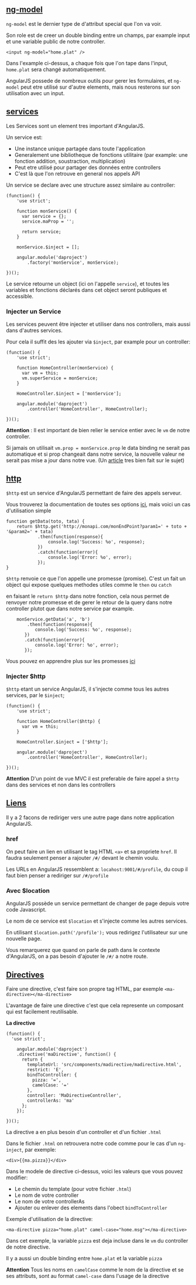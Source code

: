 ## [ng-model](#ng-model)

`ng-model` est le dernier type de d'attribut special que l'on va voir.

Son role est de creer un double binding entre un champs, par example input et une variable public de notre controller.

```
<input ng-model="home.plat" />
```

Dans l'example ci-dessus, a chaque fois que l'on tape dans l'input, `home.plat` sera changé automatiquement.

AngularJS possede de nombreux outils pour gerer les formulaires, et `ng-model` peut etre utilisé sur d'autre elements, mais nous resterons sur son utilisation avec un input.

## [services](#services)

Les Services sont un element tres important d'AngularJS.

Un service est:

* Une instance unique partagée dans toute l'application
* Generalement une bibliotheque de fonctions utilitaire (par example: une fonction addition, soustraction, multiplication)
* Peut etre utilisé pour partager des données entre controllers
* C'est là que l'on retrouve en general nos appels API

Un service se declare avec une structure assez similaire au controller:

```
(function() {
    'use strict';
  
    function monService() {
      var service = {};
      service.maProp = '';

      return service;
    }

    monService.$inject = [];
    
    angular.module('daproject')
        .factory('monService', monService);
  
})();
```
Le service retourne un object (ici on l'appelle `service`), et toutes les variables et fonctions déclarés dans cet object seront publiques et accessible.

### Injecter un Service

Les services peuvent être injecter et utiliser dans nos controllers, mais aussi dans d'autres services.

Pour cela il suffit des les ajouter via `$inject`, par example pour un controller:

```
(function() {
    'use strict';
  
    function HomeController(monService) {
      var vm = this;
      vm.superService = monService;
    }

    HomeController.$inject = ['monService'];
    
    angular.module('daproject')
        .controller('HomeController', HomeController);
  
})();
```

**Attention** : Il est important de bien relier le service entier avec le `vm` de notre controller.

Si jamais on utilisait `vm.prop = monService.prop` le data binding ne serait pas automatique et si prop changeait dans notre service, la nouvelle valeur ne serait pas mise a jour dans notre vue. (Un [article](http://stsc3000.github.io/blog/2013/10/26/a-tale-of-frankenstein-and-binding-to-service-values-in-angular-dot-js/) tres bien fait sur le sujet)


## [http](#call-http)

`$http` est un service d'AngularJS permettant de faire des appels serveur.

Vous trouverez la documentation de toutes ses options [ici](https://docs.angularjs.org/api/ng/service/$http), mais voici un cas d'utilisation simple

```
function getData(toto, tata) {
	return $http.get('http://monapi.com/monEndPoint?param1=' + toto + '&param2=' + tata)
            .then(function(response){
                console.log('Success: %o', response);
            })
            .catch(function(error){
                console.log('Error: %o', error);
            });
}
```

`$http` renvoie ce que l'on appelle une promesse (promise).
C'est un fait un object qui expose quelques methodes utiles comme le `then` ou `catch`

en faisant le `return $http` dans notre fonction, cela nous permet de renvoyer notre promesse et de gerer le retour de la query dans notre controller plutot que dans notre service par example.

```
	monService.getData('a', 'b')
		.then(function(response){
           console.log('Success: %o', response);
       })
       .catch(function(error){
           console.log('Error: %o', error);
       });
```

Vous pouvez en apprendre plus sur les promesses [ici](http://andyshora.com/promises-angularjs-explained-as-cartoon.html)

### Injecter $http

`$http` etant un service AngularJS, il s'injecte comme tous les autres services, par le `$inject`;

```
(function() {
    'use strict';
  
    function HomeController($http) {
      var vm = this;
    }

    HomeController.$inject = ['$http'];
    
    angular.module('daproject')
        .controller('HomeController', HomeController);
  
})();
```

**Attention** D'un point de vue MVC il est preferable de faire appel a `$http` dans des services et non dans les controllers

## [Liens](#links)

Il y a 2 facons de rediriger vers une autre page dans notre application AngularJS.

### href

On peut faire un lien en utilisant le tag HTML `<a>` et sa propriete `href`. Il faudra seulement penser a rajouter `/#/` devant le chemin voulu.

Les URLs en AngularJS ressemblent a: `locahost:9001/#/profile`, du coup il faut bien penser a rediriger sur `/#/profile`

### Avec $location

AngularJS possède un service permettant de changer de page depuis votre code Javascript.

Le nom de ce service est `$location` et s'injecte comme les autres services.

En utilisant `$location.path('/profile');` vous redirigez l'utilisateur sur une nouvelle page.

Vous remarquerez que quand on parle de path dans le contexte d'AngularJS, on a pas besoin d'ajouter le `/#/` a notre route.

## [Directives](#directives)

Faire une directive, c'est faire son propre tag HTML, par exemple `<ma-directive></ma-directive>`

L'avantage de faire une directive c'est que cela represente un composant qui est facilement reutilisable.


**La directive**

```
(function() {
  'use strict';
	
	angular.module('daproject')
    .directive('maDirective', function() {
      return {
        templateUrl: 'src/components/madirective/madirective.html',
        restrict: 'E',
        bindToController: {
          pizza: '=',
          camelCase: '='
        },
        controller: 'MaDirectiveController',
        controllerAs: 'ma'
      };
    });

})();
```

La directive a en plus besoin d'un controller et d'un fichier `.html`

Dans le fichier `.html` on retrouvera notre code comme pour le cas d'un `ng-inject`, par exemple:

```
<div>{{ma.pizza}}</div>
```

Dans le modele de directive ci-dessus, voici les valeurs que vous pouvez modifier:

* Le chemin du template (pour votre fichier `.html`)
* Le nom de votre controller
* Le nom de votre controllerAs
* Ajouter ou enlever des elements dans l'obect `bindToController`

Exemple d'utilisation de la directive:

```
<ma-directive pizza="home.plat" camel-case="home.msg"></ma-directive>
```

Dans cet exemple, la variable `pizza` est deja incluse dans le `vm` du controller de notre directive.

Il y a aussi un double binding entre `home.plat` et la variable `pizza`

**Attention** Tous les noms en `camelCase` comme le nom de la directive et se ses attributs, sont au format `camel-case` dans l'usage de la directive